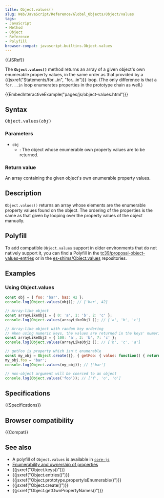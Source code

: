 ```yaml
---
title: Object.values()
slug: Web/JavaScript/Reference/Global_Objects/Object/values
tags:
- JavaScript
- Method
- Object
- Reference
- Polyfill
browser-compat: javascript.builtins.Object.values
---
```

{{JSRef}}

The **`Object.values()`** method returns an array of a given object's own
enumerable property values, in the same order as that provided by a
{{jsxref("Statements/for...in", "for...in")}} loop. (The only
difference is that a `for...in` loop enumerates properties in the prototype
chain as well.)

{{EmbedInteractiveExample("pages/js/object-values.html")}}

## Syntax

<pre class="brush: js">Object.values(<var>obj</var>)</pre>

### Parameters

- `obj`
  - : The object whose enumerable own property values are to be returned.

### Return value

An array containing the given object's own enumerable property values.

## Description

`Object.values()` returns an array whose elements are the enumerable property
values found on the object. The ordering of the properties is the same as that
given by looping over the property values of the object manually.

## Polyfill

To add compatible `Object.values` support in older environments that do not
natively support it, you can find a Polyfill in the
[tc39/proposal-object-values-entries](https://github.com/tc39/proposal-object-values-entries)
or in the [es-shims/Object.values](https://github.com/es-shims/Object.values)
repositories.

## Examples

### Using Object.values

```js
const obj = { foo: 'bar', baz: 42 };
console.log(Object.values(obj)); // ['bar', 42]

// Array-like object
const arrayLikeObj1 = { 0: 'a', 1: 'b', 2: 'c' };
console.log(Object.values(arrayLikeObj1 )); // ['a', 'b', 'c']

// Array-like object with random key ordering
// When using numeric keys, the values are returned in the keys' numerical order
const arrayLikeObj2 = { 100: 'a', 2: 'b', 7: 'c' };
console.log(Object.values(arrayLikeObj2 )); // ['b', 'c', 'a']

// getFoo is property which isn't enumerable
const my_obj = Object.create({}, { getFoo: { value: function() { return this.foo; } } });
my_obj.foo = 'bar';
console.log(Object.values(my_obj)); // ['bar']

// non-object argument will be coerced to an object
console.log(Object.values('foo')); // ['f', 'o', 'o']
```

## Specifications

{{Specifications}}

## Browser compatibility

{{Compat}}

## See also

- A polyfill of `Object.values` is available in
  [`core-js`](https://github.com/zloirock/core-js#ecmascript-object)
- [Enumerability and ownership of properties](/en-US/docs/Web/JavaScript/Enumerability_and_ownership_of_properties)
- {{jsxref("Object.keys()")}}
- {{jsxref("Object.entries()")}}
- {{jsxref("Object.prototype.propertyIsEnumerable()")}}
- {{jsxref("Object.create()")}}
- {{jsxref("Object.getOwnPropertyNames()")}}
